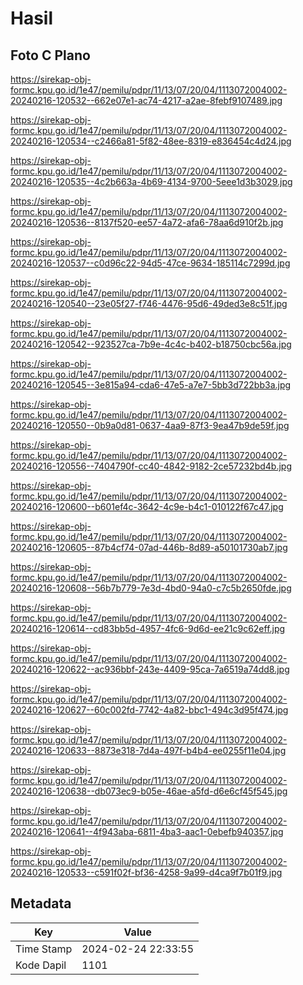# Hasil

## Foto C Plano

https://sirekap-obj-formc.kpu.go.id/1e47/pemilu/pdpr/11/13/07/20/04/1113072004002-20240216-120532--662e07e1-ac74-4217-a2ae-8febf9107489.jpg

https://sirekap-obj-formc.kpu.go.id/1e47/pemilu/pdpr/11/13/07/20/04/1113072004002-20240216-120534--c2466a81-5f82-48ee-8319-e836454c4d24.jpg

https://sirekap-obj-formc.kpu.go.id/1e47/pemilu/pdpr/11/13/07/20/04/1113072004002-20240216-120535--4c2b663a-4b69-4134-9700-5eee1d3b3029.jpg

https://sirekap-obj-formc.kpu.go.id/1e47/pemilu/pdpr/11/13/07/20/04/1113072004002-20240216-120536--8137f520-ee57-4a72-afa6-78aa6d910f2b.jpg

https://sirekap-obj-formc.kpu.go.id/1e47/pemilu/pdpr/11/13/07/20/04/1113072004002-20240216-120537--c0d96c22-94d5-47ce-9634-185114c7299d.jpg

https://sirekap-obj-formc.kpu.go.id/1e47/pemilu/pdpr/11/13/07/20/04/1113072004002-20240216-120540--23e05f27-f746-4476-95d6-49ded3e8c51f.jpg

https://sirekap-obj-formc.kpu.go.id/1e47/pemilu/pdpr/11/13/07/20/04/1113072004002-20240216-120542--923527ca-7b9e-4c4c-b402-b18750cbc56a.jpg

https://sirekap-obj-formc.kpu.go.id/1e47/pemilu/pdpr/11/13/07/20/04/1113072004002-20240216-120545--3e815a94-cda6-47e5-a7e7-5bb3d722bb3a.jpg

https://sirekap-obj-formc.kpu.go.id/1e47/pemilu/pdpr/11/13/07/20/04/1113072004002-20240216-120550--0b9a0d81-0637-4aa9-87f3-9ea47b9de59f.jpg

https://sirekap-obj-formc.kpu.go.id/1e47/pemilu/pdpr/11/13/07/20/04/1113072004002-20240216-120556--7404790f-cc40-4842-9182-2ce57232bd4b.jpg

https://sirekap-obj-formc.kpu.go.id/1e47/pemilu/pdpr/11/13/07/20/04/1113072004002-20240216-120600--b601ef4c-3642-4c9e-b4c1-010122f67c47.jpg

https://sirekap-obj-formc.kpu.go.id/1e47/pemilu/pdpr/11/13/07/20/04/1113072004002-20240216-120605--87b4cf74-07ad-446b-8d89-a50101730ab7.jpg

https://sirekap-obj-formc.kpu.go.id/1e47/pemilu/pdpr/11/13/07/20/04/1113072004002-20240216-120608--56b7b779-7e3d-4bd0-94a0-c7c5b2650fde.jpg

https://sirekap-obj-formc.kpu.go.id/1e47/pemilu/pdpr/11/13/07/20/04/1113072004002-20240216-120614--cd83bb5d-4957-4fc6-9d6d-ee21c9c62eff.jpg

https://sirekap-obj-formc.kpu.go.id/1e47/pemilu/pdpr/11/13/07/20/04/1113072004002-20240216-120622--ac936bbf-243e-4409-95ca-7a6519a74dd8.jpg

https://sirekap-obj-formc.kpu.go.id/1e47/pemilu/pdpr/11/13/07/20/04/1113072004002-20240216-120627--60c002fd-7742-4a82-bbc1-494c3d95f474.jpg

https://sirekap-obj-formc.kpu.go.id/1e47/pemilu/pdpr/11/13/07/20/04/1113072004002-20240216-120633--8873e318-7d4a-497f-b4b4-ee0255f11e04.jpg

https://sirekap-obj-formc.kpu.go.id/1e47/pemilu/pdpr/11/13/07/20/04/1113072004002-20240216-120638--db073ec9-b05e-46ae-a5fd-d6e6cf45f545.jpg

https://sirekap-obj-formc.kpu.go.id/1e47/pemilu/pdpr/11/13/07/20/04/1113072004002-20240216-120641--4f943aba-6811-4ba3-aac1-0ebefb940357.jpg

https://sirekap-obj-formc.kpu.go.id/1e47/pemilu/pdpr/11/13/07/20/04/1113072004002-20240216-120533--c591f02f-bf36-4258-9a99-d4ca9f7b01f9.jpg


## Metadata

| Key        | Value               |
| ---------- | ------------------- |
| Time Stamp | 2024-02-24 22:33:55 |
| Kode Dapil | 1101                |



